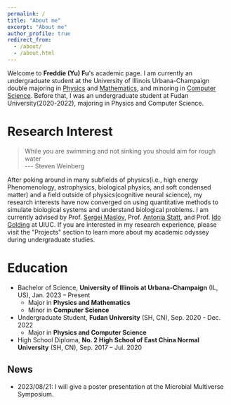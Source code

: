 ```yaml
---
permalink: /
title: "About me"
excerpt: "About me"
author_profile: true
redirect_from: 
  - /about/
  - /about.html
---
```

Welcome to **Freddie (Yu) Fu**'s academic page. I am currently an undergraduate student at the University of Illinois Urbana-Champaign double majoring in [Physics](https://physics.illinois.edu/) and [Mathematics](https://math.illinois.edu/), and minoring in [Computer Science](https://cs.illinois.edu/). 
Before that, I was an undergraduate student at Fudan University(2020-2022), majoring in Physics and Computer Science.


Research Interest
======
> While you are swimming and not sinking you should aim for rough water<br>
> --- Steven Weinberg

After poking around in many subfields of physics(i.e., high energy Phenomenology, astrophysics, biological physics, and soft condensed matter) and a field outside of physics(cognitive neural science), my research interests have now converged on using quantitative methods to simulate biological systems and understand biological problems. I am currently advised by Prof. [Sergei Maslov](https://maslov.bioengineering.illinois.edu/), Prof. [Antonia Statt](https://statt.matse.illinois.edu/), and Prof. [Ido Golding](https://bacteriophysics.web.illinois.edu/) at UIUC. If you are interested in my research experience, please visit the "Projects" section to learn more about my academic odyssey during undergraduate studies.


Education
======
* Bachelor of Science, **University of Illinois at Urbana-Champaign** (IL, US), Jan. 2023 – Present
  * Major in **Physics and Mathematics**
  * Minor in **Computer Science**
* Undergraduate Student, **Fudan University** (SH, CN), Sep. 2020 - Dec. 2022
  * Major in **Physics and Computer Science**
* High School Diploma, **No. 2 High School of East China Normal University** (SH, CN), Sep. 2017 – Jul. 2020



News
------
* 2023/08/21: I will give a poster presentation at the Microbial Multiverse Symposium. 
